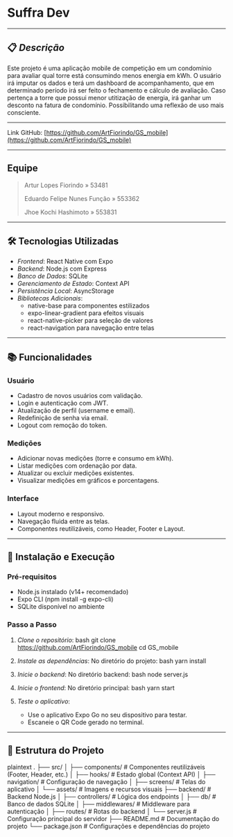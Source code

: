 # Suffra Dev
 
 
---
 
## 📋 *Descrição*
Este projeto é uma aplicação mobile de competição em um condomínio para avaliar qual torre está consumindo menos energia em kWh. O usuário irá imputar os dados e terá um dashboard de acompanhamento, que em determinado período irá ser feito o fechamento e cálculo de avaliação. Caso pertença a torre que possui menor utitização de energia, irá ganhar um desconto na fatura de condomínio. Possibilitando uma reflexão de uso mais consciente.
 
---
 
Link GitHub: [https://github.com/ArtFiorindo/GS_mobile](https://github.com/ArtFiorindo/GS_mobile)
 
 
---
 
## Equipe
 
> Artur Lopes Fiorindo » 53481  
> 
> Eduardo Felipe Nunes Função » 553362  
> 
> Jhoe Kochi Hashimoto » 553831  
>
 
---
 
## 🛠 Tecnologias Utilizadas
 
- *Frontend*: React Native com Expo
- *Backend*: Node.js com Express
- *Banco de Dados*: SQLite
- *Gerenciamento de Estado*: Context API
- *Persistência Local*: AsyncStorage
- *Bibliotecas Adicionais*:
  - native-base para componentes estilizados
  - expo-linear-gradient para efeitos visuais
  - react-native-picker para seleção de valores
  - react-navigation para navegação entre telas
 
---
 
## 📚 Funcionalidades
 
### Usuário
- Cadastro de novos usuários com validação.
- Login e autenticação com JWT.
- Atualização de perfil (username e email).
- Redefinição de senha via email.
- Logout com remoção do token.
 
### Medições
- Adicionar novas medições (torre e consumo em kWh).
- Listar medições com ordenação por data.
- Atualizar ou excluir medições existentes.
- Visualizar medições em gráficos e porcentagens.
 
### Interface
- Layout moderno e responsivo.
- Navegação fluida entre as telas.
- Componentes reutilizáveis, como Header, Footer e Layout.
 
---
 
## 🚀 Instalação e Execução
 
### Pré-requisitos
- Node.js instalado (v14+ recomendado)
- Expo CLI (npm install -g expo-cli)
- SQLite disponível no ambiente
 
### Passo a Passo
 
1. *Clone o repositório*:
   bash
   git clone https://github.com/ArtFiorindo/GS_mobile
   cd GS_mobile
   
 
2. *Instale as dependências*:
   No diretório do projeto:
   bash
   yarn install
   
 
3. *Inicie o backend*:
   No diretório backend:
   bash
   node server.js
   
 
4. *Inicie o frontend*:
   No diretório principal:
   bash
   yarn start
   
 
5. *Teste o aplicativo*:
   - Use o aplicativo Expo Go no seu dispositivo para testar.
   - Escaneie o QR Code gerado no terminal.
 
---
 
## 📂 Estrutura do Projeto
 
plaintext
.
├── src/
│   ├── components/        # Componentes reutilizáveis (Footer, Header, etc.)
│   ├── hooks/             # Estado global (Context API)
│   ├── navigation/        # Configuração de navegação
│   ├── screens/           # Telas do aplicativo
│   └── assets/            # Imagens e recursos visuais
├── backend/               # Backend Node.js
│   ├── controllers/       # Lógica dos endpoints
│   ├── db/                # Banco de dados SQLite
│   ├── middlewares/       # Middleware para autenticação
│   ├── routes/            # Rotas do backend
│   └── server.js          # Configuração principal do servidor
├── README.md              # Documentação do projeto
└── package.json           # Configurações e dependências do projeto
